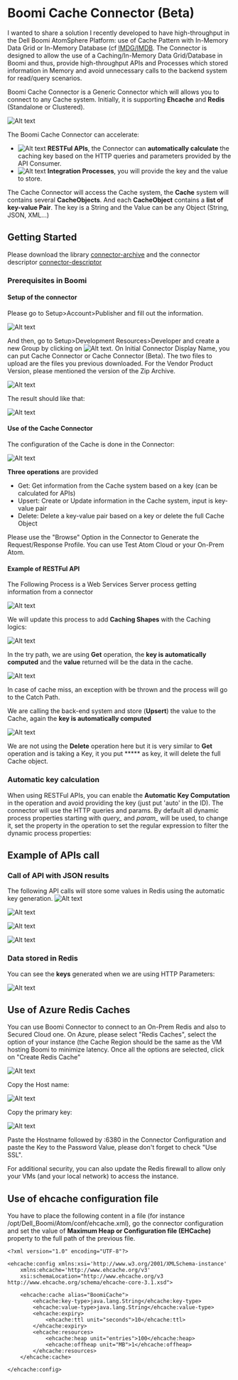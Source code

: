 # Boomi Cache Connector (Beta)

I wanted to share a solution I recently developed to have high-throughput in the Dell Boomi AtomSphere Platform: use of Cache Pattern with In-Memory Data Grid or In-Memory Database (cf [IMDG/IMDB](https://en.wikipedia.org/wiki/List_of_in-memory_databases). 
The Connector is designed to allow the use of a Caching/In-Memory Data Grid/Database in Boomi and thus, provide high-throughput APIs and Processes which stored information in Memory and avoid unnecessary calls to the backend system for read/query scenarios.

Boomi Cache Connector is a Generic Connector which will allows you to connect to any Cache system. Initially, it is supporting **Ehcache** and **Redis** (Standalone or Clustered).

![Alt text](resources/BoomiCache_Connector.png?raw=true "BoomiCache")

The Boomi Cache Connector can accelerate: 

- ![Alt text](resources/API.png?raw=true "BoomiCache") **RESTFul APIs**, the Connector can **automatically calculate** the caching key based on the HTTP queries and parameters provided by the API Consumer.
- ![Alt text](resources/Process.png?raw=true "BoomiCache") **Integration Processes**, you will provide the key and the value to store.


The Cache Connector will access the Cache system, the **Cache** system will contains several **CacheObjects**. And each **CacheObject** contains a **list of key-value Pair**. The key is a String and the Value can be any Object (String, JSON, XML...)


## Getting Started

Please download the library [connector-archive](BoomiCacheConnector-0.57.zip?raw=true) and the connector descriptor [connector-descriptor](connector-descriptor.xml?raw=true)

### Prerequisites in Boomi

#### Setup of the connector

Please go to Setup>Account>Publisher and fill out the information.

![Alt text](resources/Publisher.png?raw=true "BoomiCache")

And then, go to Setup>Development Resources>Developer and create a new Group by clicking on ![Alt text](resources/Boomi_Developer_Connector_Init.png?raw=true "BoomiCache"). On Initial Connector Display Name, you can put Cache Connector or Cache Connector (Beta). The two files to upload are the files you previous downloaded. For the Vendor Product Version, please mentioned the version of the Zip Archive.

![Alt text](resources/Boomi_Developer_Connector.png?raw=true "BoomiCache")

The result should like that:

![Alt text](resources/Boomi_Developer_Connector_Done.png?raw=true "BoomiCache")


#### Use of the Cache Connector

The configuration of the Cache is done in the Connector:

![Alt text](resources/BoomiCache_Connector_Config.png?raw=true "BoomiCache")

**Three operations** are provided

- Get: Get information from the Cache system based on a key (can be calculated for APIs)
- Upsert: Create or Update information in the Cache system, input is key-value pair
- Delete: Delete a key-value pair based on a key or delete the full Cache Object

Please use the "Browse" Option in the Connector to Generate the Request/Response Profile. You can use Test Atom Cloud or your On-Prem Atom. 

#### Example of RESTFul API 
The Following Process is a Web Services Server process getting information from a connector

![Alt text](resources/Boomi_Process_NoCache.png?raw=true "BoomiCache")

We will update this process to add **Caching Shapes** with the Caching logics:

![Alt text](resources/Boomi_Process_BoomiCacheConnector.png?raw=true "BoomiCache")

In the try path, we are using **Get** operation, the **key is automatically computed** and the **value** returned will be the data in the cache.

![Alt text](resources/Boomi_Op_Get.png?raw=true "BoomiCache")

In case of cache miss, an exception with be thrown and the process will go to the Catch Path.

We are calling the back-end system and store (**Upsert**) the value to the Cache, again the **key is automatically computed** 

![Alt text](resources/Boomi_Op_Upsert.png?raw=true "BoomiCache")

We are not using the **Delete** operation here but it is very similar to **Get** operation and is taking a Key, it you put ***** as key, it will delete the full Cache object.

### Automatic key calculation
When using RESTFul APIs, you can enable the **Automatic Key Computation** in the operation and avoid providing the key (just put 'auto' in the ID). The connector will use the HTTP queries and params.
By default all dynamic process properties starting with *query_* and *param_* will be used, to change it, set the property in the operation to set the regular expression to filter the dynamic process properties:


## Example of APIs call

### Call of API with JSON results

The following API calls will store some values in Redis using the automatic key generation.
![Alt text](resources/Boomi_API_Call.png?raw=true "BoomiCache")

![Alt text](resources/Boomi_API_Call_2.png?raw=true "BoomiCache")

![Alt text](resources/Boomi_API_Call_3.png?raw=true "BoomiCache")

![Alt text](resources/Boomi_API_Call_4.png?raw=true "BoomiCache")

### Data stored in Redis

You can see the **keys** generated when we are using HTTP Parameters:
 
![Alt text](resources/Boomi_API_Redis.png?raw=true "BoomiCache")


## Use of Azure Redis Caches

You can use Boomi Connector to connect to an On-Prem Redis and also to Secured Cloud one. On Azure, please select "Redis Caches", select the option of your instance (the Cache Region should be the same as the VM hosting Boomi to minimize latency.
Once all the options are selected, click on "Create Redis Cache"

![Alt text](resources/Azure_Redis_0.png?raw=true "BoomiCache")

Copy the Host name:

![Alt text](resources/Azure_Redis_1.png?raw=true "BoomiCache")

Copy the primary key:

![Alt text](resources/Azure_Redis_2.png?raw=true "BoomiCache")

Paste the Hostname followed by :6380 in the Connector Configuration and paste the Key to the Password Value, please don't forget to check "Use SSL".

For additional security, you can also update the Redis firewall to allow only your VMs (and your local network) to access the instance. 

## Use of ehcache configuration file

You have to place the following content in a file (for instance /opt/Dell_Boomi/Atom/conf/ehcache.xml), go the connector configuration and set the value of **Maximum Heap or Configuration file (EHCache)** property to the full path of the previous file.

```
<?xml version="1.0" encoding="UTF-8"?>

<ehcache:config xmlns:xsi='http://www.w3.org/2001/XMLSchema-instance'
	xmlns:ehcache='http://www.ehcache.org/v3'
	xsi:schemaLocation="http://www.ehcache.org/v3 http://www.ehcache.org/schema/ehcache-core-3.1.xsd">

	<ehcache:cache alias="BoomiCache">
		<ehcache:key-type>java.lang.String</ehcache:key-type>
		<ehcache:value-type>java.lang.String</ehcache:value-type>
		<ehcache:expiry>
			<ehcache:ttl unit="seconds">10</ehcache:ttl>
		</ehcache:expiry>
		<ehcache:resources>
			<ehcache:heap unit="entries">100</ehcache:heap>
			<ehcache:offheap unit="MB">1</ehcache:offheap>
		</ehcache:resources>
	</ehcache:cache>
	
</ehcache:config>
```
